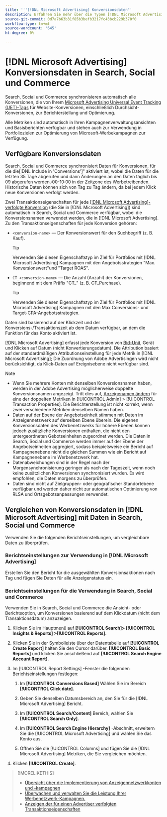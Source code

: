 ```yaml
---
title: '''[!DNL Microsoft Advertising] Konversionsdaten"'
description: Erfahren Sie mehr über die Typen [!DNL Microsoft Advertising]-getrackte Konversionsdaten, die in Search, Social und Commerce verfügbar sind.
source-git-commit: 0d7a7b63b31f85b3befb3217fc43bcb229b370f0
workflow-type: tm+mt
source-wordcount: '645'
ht-degree: 0%

---
```


# [!DNL Microsoft Advertising] Konversionsdaten in Search, Social und Commerce

Search, Social und Commerce synchronisieren automatisch alle Konversionen, die von Ihrem [Microsoft Advertising Universal Event Tracking (UET)-Tags](https://about.ads.microsoft.com/solutions/tools/universal-event-tracking) für Website-Konversionen, einschließlich Durchsicht-Konversionen, zur Berichterstellung und Optimierung.

Alle Metriken sind automatisch in Ihren Kampagnenverwaltungsansichten und Basisberichten verfügbar und stehen auch zur Verwendung in Portfoliozielen zur Optimierung von Microsoft-Werbekampagnen zur Verfügung.

## Verfügbare Konversionsdaten

Search, Social und Commerce synchronisiert Daten für Konversionen, für die die[!DNL Include in 'Conversions']&quot; aktiviert ist, wobei die Daten für die letzten 35 Tage abgerufen und dann Änderungen an den Daten täglich bis 09 abgerufen werden.:00-10:00 in der Zeitzone des Werbetreibenden. Historische Daten können sich von Tag zu Tag ändern, da bei jedem Klick neue Konversionen verfolgt werden.

Zwei Transaktionseigenschaften für jede [[!DNL Microsoft Advertising]-verfolgte Konversion](https://help.ads.microsoft.com/apex/index/3/en-us/n5012) (die Sie in [!DNL Microsoft Advertising]) sind automatisch in Search, Social und Commerce verfügbar, wobei die Konversionsnamen verwendet werden, die in [!DNL Microsoft Advertising]. Zu den Transaktionseigenschaften für jede Konversion gehören:

* `<conversion-name>` — Der Konversionswert für den Suchbegriff (z. B. Kauf).

  >[!TIP]
  >
  >Verwenden Sie diesen Eigenschaftstyp im Ziel für Portfolios mit [!DNL Microsoft Advertising] Kampagnen mit den Angebotsstrategien &quot;Max. Konversionswert&quot;und &quot;Target ROAS&quot;.

* `CT_<conversion-name>` — Die Anzahl (Anzahl) der Konversionen, beginnend mit dem Präfix &quot;CT_&quot; (z. B. CT_Purchase).

  >[!TIP]
  >
  >Verwenden Sie diesen Eigenschaftstyp im Ziel für Portfolios mit [!DNL Microsoft Advertising] Kampagnen mit den Max Conversions- und Target-CPA-Angebotsstrategien.

Daten sind basierend auf der Klickzeit und der Konversions-/Transaktionszeit ab dem Datum verfügbar, an dem die Funktion für das Konto aktiviert ist.

[!DNL Microsoft Advertising] erfasst jede Konversion von [Bid-Unit](/help/search-social-commerce/glossary.md#a-b), Gerät und Klicken auf Datum (nicht Konvertierungsdatum). Die Attribution basiert auf der standardmäßigen Attributionseinstellung für jede Metrik in [!DNL Microsoft Advertising]; Die Zuordnung von Adobe Advertisingen wird nicht berücksichtigt, da Klick-Daten auf Ereignisebene nicht verfügbar sind.

>[!NOTE]
>
>* Wenn Sie mehrere Konten mit denselben Konversionsnamen haben, werden in der Adobe Advertising möglicherweise doppelte Konversionsnamen angezeigt. Tritt dies auf, [Anzeigenamen ändern](/help/search-social-commerce/admin/transaction-properties/transaction-property-edit-display-name.md) für eine der doppelten Metriken in [!UICONTROL Admin] > [!UICONTROL Transaction Properties]. Die Berichterstellung ist nicht korrekt, wenn zwei verschiedene Metriken denselben Namen haben.
>* Daten auf der Ebene der Angebotseinheit stimmen mit Daten im Anzeigennetzwerk auf derselben Ebene überein. Die eigenen Konversionsdaten des Werbenetzwerks für höhere Ebenen können jedoch zusätzliche Konversionen enthalten, die nicht den untergeordneten Gebotseinheiten zugeordnet werden. Die Daten in Search, Social und Commerce werden immer auf der Ebene der Angebotseinheiten aggregiert, sodass beispielsweise ein Bericht auf Kampagnenebene nicht die gleichen Summen wie ein Bericht auf Kampagnenebene im Werbenetzwerk hat.
>* Datenabweichungen sind in der Regel nach der Morgensynchronisierung geringer als nach der Tageszeit, wenn noch keine zusätzlichen Konversionen synchronisiert wurden. Es wird empfohlen, die Daten morgens zu überprüfen.
>* Daten sind nicht auf Zielgruppen- oder geografischer Standortebene verfügbar und werden daher nicht zur automatischen Optimierung von RLSA und Ortsgebotsanpassungen verwendet.

## Vergleichen von Konversionsdaten in [!DNL Microsoft Advertising] mit Daten in Search, Social und Commerce

Verwenden Sie die folgenden Berichtseinstellungen, um vergleichbare Daten zu überprüfen.

### Berichtseinstellungen zur Verwendung in [!DNL Microsoft Advertising]

Erstellen Sie den Bericht für die ausgewählten Konversionsaktionen nach Tag und fügen Sie Daten für alle Anzeigenstatus ein.

### Berichtseinstellungen für die Verwendung in Search, Social und Commerce

Verwenden Sie in Search, Social und Commerce die Ansicht- oder Berichtsoption, um Konversionen basierend auf dem Klickdatum (nicht dem Transaktionsdatum) anzuzeigen.

1. Klicken Sie im Hauptmenü auf **[!UICONTROL Search]> [!UICONTROL Insights & Reports] >[!UICONTROL Reports]**.

1. Klicken Sie in der Symbolleiste über der Datentabelle auf **[!UICONTROL Create Report]** halten Sie den Cursor darüber. **[!UICONTROL Basic Reports]** und klicken Sie anschließend auf **[!UICONTROL Search Engine Account Report]**.

1. Im [!UICONTROL Report Settings] -Fenster die folgenden Berichtseinstellungen festlegen:

   1. Im **[!UICONTROL Conversions Based]** Wählen Sie im Bereich **[!UICONTROL Click date]**.

   1. Geben Sie denselben Datumsbereich an, den Sie für die [!DNL Microsoft Advertising] Bericht.

   1. Im **[!UICONTROL Search/Content]** Bereich, wählen Sie **[!UICONTROL Search Only]**.

   1. Im **[!UICONTROL Search Engine Hierarchy]** -Abschnitt, erweitern Sie die [!UICONTROL Microsoft Advertising] und wählen Sie das Konto aus.

   1. Öffnen Sie die [!UICONTROL Columns] und fügen Sie die [!DNL Microsoft Advertising] Metriken, die Sie vergleichen möchten.

1. Klicken **[!UICONTROL Create]**.

>[!MORELIKETHIS]
>
>* [Übersicht über die Implementierung von Anzeigennetzwerkkonten und -kampagnen](campaign-implemention-overview.md)
>* [Überwachen und verwalten Sie die Leistung Ihrer Werbenetzwerk-Kampagnen.](monitor-performance-campaigns.md)
>* [Anzeigen der für einen Advertiser verfolgten Transaktionseigenschaften](/help/search-social-commerce/admin/transaction-properties/transaction-property-view-tracked.md)
